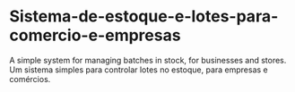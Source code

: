 # Sistema-de-estoque-e-lotes-para-comercio-e-empresas
A simple system for managing batches in stock, for businesses and stores. Um sistema simples para controlar lotes no estoque, para empresas e comércios.
